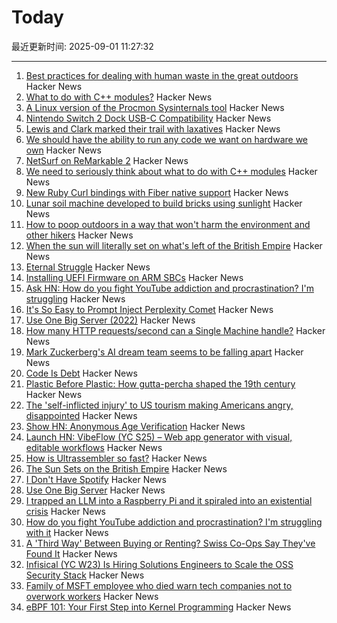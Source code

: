 # Today

最近更新时间: 2025-09-01 11:27:32

--- 
1. [Best practices for dealing with human waste in the great outdoors](https://theconversation.com/how-to-poop-outdoors-in-a-way-that-wont-harm-the-environment-and-other-hikers-262426) Hacker News
2. [What to do with C++ modules?](https://nibblestew.blogspot.com/2025/08/we-need-to-seriously-think-about-what.html) Hacker News
3. [A Linux version of the Procmon Sysinternals tool](https://github.com/microsoft/ProcMon-for-Linux) Hacker News
4. [Nintendo Switch 2 Dock USB-C Compatibility](https://www.lttlabs.com/blog/2025/08/30/nintendo-switch-2-dock) Hacker News
5. [Lewis and Clark marked their trail with laxatives](https://offbeatoregon.com/2501d1006d_biliousPills-686.077.html) Hacker News
6. [We should have the ability to run any code we want on hardware we own](https://hugotunius.se/2025/08/31/what-every-argument-about-sideloading-gets-wrong.html) Hacker News
7. [NetSurf on ReMarkable 2](https://akselmo.dev/posts/netsurf-on-remarkable-2/) Hacker News
8. [We need to seriously think about what to do with C++ modules](https://nibblestew.blogspot.com/2025/08/we-need-to-seriously-think-about-what.html) Hacker News
9. [New Ruby Curl bindings with Fiber native support](https://github.com/taf2/curb/blob/master/ChangeLog.md) Hacker News
10. [Lunar soil machine developed to build bricks using sunlight](https://www.moondaily.com/reports/Lunar_soil_machine_developed_to_build_bricks_using_sunlight_999.html) Hacker News
11. [How to poop outdoors in a way that won't harm the environment and other hikers](https://theconversation.com/how-to-poop-outdoors-in-a-way-that-wont-harm-the-environment-and-other-hikers-262426) Hacker News
12. [When the sun will literally set on what's left of the British Empire](https://oikofuge.com/sun-sets-on-british-empire/) Hacker News
13. [Eternal Struggle](https://yoavg.github.io/eternal/) Hacker News
14. [Installing UEFI Firmware on ARM SBCs](https://interfacinglinux.com/2025/08/25/edk2-uefi-for-the-rock-5-itx/) Hacker News
15. [Ask HN: How do you fight YouTube addiction and procrastination? I'm struggling](https://news.ycombinator.com/item?id=45085014) Hacker News
16. [It's So Easy to Prompt Inject Perplexity Comet](https://news.ycombinator.com/item?id=45086071) Hacker News
17. [Use One Big Server (2022)](https://specbranch.com/posts/one-big-server/) Hacker News
18. [How many HTTP requests/second can a Single Machine handle?](https://binaryigor.com/how-many-http-requests-can-a-single-machine-handle.html) Hacker News
19. [Mark Zuckerberg's AI dream team seems to be falling apart](https://arstechnica.com/ai/2025/08/zuckerbergs-ai-hires-disrupt-meta-with-swift-exits-and-threats-to-leave/) Hacker News
20. [Code Is Debt](https://tornikeo.com/code-is-debt/) Hacker News
21. [Plastic Before Plastic: How gutta-percha shaped the 19th century](https://worldhistory.substack.com/p/plastic-before-plastic) Hacker News
22. [The 'self-inflicted injury' to US tourism making Americans angry, disappointed](https://www.cnn.com/2025/08/31/travel/international-tourist-decline-united-states) Hacker News
23. [Show HN: Anonymous Age Verification](https://gist.github.com/JWally/bf4681f79c0725eb378ec3c246cf0664) Hacker News
24. [Launch HN: VibeFlow (YC S25) – Web app generator with visual, editable workflows](https://news.ycombinator.com/item?id=45084759) Hacker News
25. [How is Ultrassembler so fast?](https://jghuff.com/articles/ultrassembler-so-fast/) Hacker News
26. [The Sun Sets on the British Empire](https://oikofuge.com/sun-sets-on-british-empire/) Hacker News
27. [I Don't Have Spotify](https://idonthavespotify.sjdonado.com/) Hacker News
28. [Use One Big Server](https://specbranch.com/posts/one-big-server/) Hacker News
29. [I trapped an LLM into a Raspberry Pi and it spiraled into an existential crisis](https://www.trappedinside.ai/) Hacker News
30. [How do you fight YouTube addiction and procrastination? I'm struggling with it](https://news.ycombinator.com/item?id=45085014) Hacker News
31. [A 'Third Way' Between Buying or Renting? Swiss Co-Ops Say They've Found It](https://www.nytimes.com/2025/08/26/realestate/switzerland-rental-coops-nonprofit-lausanne.html) Hacker News
32. [Infisical (YC W23) Is Hiring Solutions Engineers to Scale the OSS Security Stack](https://www.ycombinator.com/companies/infisical/jobs/yaEvock-solutions-engineer) Hacker News
33. [Family of MSFT employee who died warn tech companies not to overwork workers](https://padailypost.com/2025/08/29/family-of-microsoft-employee-who-died-warn-tech-companies-not-to-overwork-workers/) Hacker News
34. [eBPF 101: Your First Step into Kernel Programming](https://journal.hexmos.com/ebpf-introduction/) Hacker News
